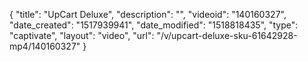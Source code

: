 {
    "title": "UpCart Deluxe",
    "description": "",
    "videoid": "140160327",
    "date_created": "1517939941",
    "date_modified": "1518818435",
    "type": "captivate",
    "layout": "video",
    "url": "\/v\/upcart-deluxe-sku-61642928-mp4\/140160327"
}
